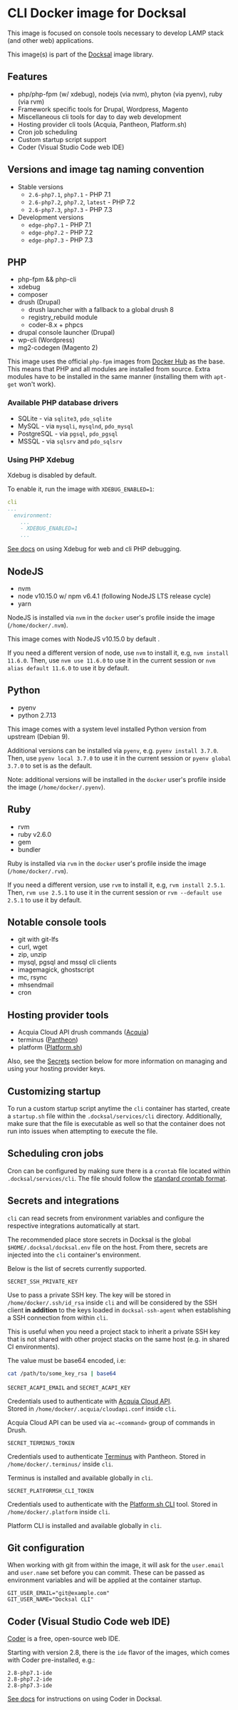 # CLI Docker image for Docksal

This image is focused on console tools necessary to develop LAMP stack (and other web) applications.

This image(s) is part of the [Docksal](http://docksal.io) image library.


## Features

- php/php-fpm (w/ xdebug), nodejs (via nvm), phyton (via pyenv), ruby (via rvm)
- Framework specific tools for Drupal, Wordpress, Magento
- Miscellaneous cli tools for day to day web development
- Hosting provider cli tools (Acquia, Pantheon, Platform.sh)
- Cron job scheduling
- Custom startup script support
- Coder (Visual Studio Code web IDE)


## Versions and image tag naming convention

- Stable versions
  - `2.6-php7.1`, `php7.1` - PHP 7.1
  - `2.6-php7.2`, `php7.2`, `latest` - PHP 7.2
  - `2.6-php7.3`, `php7.3` - PHP 7.3
- Development versions
  - `edge-php7.1` - PHP 7.1
  - `edge-php7.2` - PHP 7.2
  - `edge-php7.3` - PHP 7.3


## PHP

- php-fpm && php-cli
- xdebug
- composer
- drush (Drupal)
  - drush launcher with a fallback to a global drush 8 
  - registry_rebuild module
  - coder-8.x + phpcs
- drupal console launcher (Drupal)
- wp-cli (Wordpress)
- mg2-codegen (Magento 2)

This image uses the official `php-fpm` images from [Docker Hub](https://hub.docker.com/_/php/) as the base.  
This means that PHP and all modules are installed from source. Extra modules have to be installed in the same
manner (installing them with `apt-get` won't work).

### Available PHP database drivers

- SQLite - via `sqlite3`, `pdo_sqlite`
- MySQL - via `mysqli`, `mysqlnd`, `pdo_mysql`
- PostgreSQL - via `pgsql`, `pdo_pgsql`
- MSSQL - via `sqlsrv` and `pdo_sqlsrv`


### Using PHP Xdebug

Xdebug is disabled by default.

To enable it, run the image with `XDEBUG_ENABLED=1`:

```yml
cli
...
  environment:
    ...
    - XDEBUG_ENABLED=1
    ...
```

[See docs](https://docs.docksal.io/en/master/tools/xdebug) on using Xdebug for web and cli PHP debugging.


## NodeJS

- nvm
- node v10.15.0 w/ npm v6.4.1 (following NodeJS LTS release cycle)
- yarn

NodeJS is installed via `nvm` in the `docker` user's profile inside the image (`/home/docker/.nvm`).

This image comes with NodeJS v10.15.0 by default .

If you need a different version of node, use `nvm` to install it, e.g, `nvm install 11.6.0`. 
Then, use `nvm use 11.6.0` to use it in the current session or `nvm alias default 11.6.0` to use it by default. 

## Python

- pyenv 
- python 2.7.13

This image comes with a system level installed Python version from upstream (Debian 9).

Additional versions can be installed via `pyenv`, e.g. `pyenv install 3.7.0`. 
Then, use `pyenv local 3.7.0` to use it in the current session or `pyenv global 3.7.0` to set is as the default.

Note: additional versions will be installed in the `docker` user's profile inside the image (`/home/docker/.pyenv`).

## Ruby

- rvm
- ruby v2.6.0
- gem
- bundler

Ruby is installed via `rvm` in the `docker` user's profile inside the image (`/home/docker/.rvm`).

If you need a different version, use `rvm` to install it, e.g, `rvm install 2.5.1`. 
Then, `rvm use 2.5.1` to use it in the current session or `rvm --default use 2.5.1` to use it by default. 

## Notable console tools

- git with git-lfs
- curl, wget
- zip, unzip
- mysql, pgsql and mssql cli clients
- imagemagick, ghostscript
- mc, rsync
- mhsendmail
- cron

## Hosting provider tools

- Acquia Cloud API drush commands ([Acquia](https://www.acquia.com/)) 
- terminus ([Pantheon](https://pantheon.io/))
- platform ([Platform.sh](https://platform.sh/))

Also, see the [Secrets](#secrets) section below for more information on managing and using your hosting provider keys.


## Customizing startup

To run a custom startup script anytime the `cli` container has started, create a `startup.sh` file within the
`.docksal/services/cli` directory. Additionally, make sure that the file is executable as well so that the container
does not run into issues when attempting to execute the file.


## Scheduling cron jobs

Cron can be configured by making sure there is a `crontab` file located within `.docksal/services/cli`. The file should
follow the [standard crontab format](http://www.nncron.ru/help/EN/working/cron-format.htm).


<a name="secrets"></a>
## Secrets and integrations

`cli` can read secrets from environment variables and configure the respective integrations automatically at start.  

The recommended place store secrets in Docksal is the global `$HOME/.docksal/docksal.env` file on the host. From there, 
secrets are injected into the `cli` container's environment.

Below is the list of secrets currently supported.

`SECRET_SSH_PRIVATE_KEY`

Use to pass a private SSH key. The key will be stored in `/home/docker/.ssh/id_rsa` inside `cli` and will be considered 
by the SSH client **in addition** to the keys loaded in `docksal-ssh-agent` when establishing a SSH connection 
from within `cli`.

This is useful when you need a project stack to inherit a private SSH key that is not shared with other project stacks 
on the same host (e.g. in shared CI environments).

The value must be base64 encoded, i.e:

```bash
cat /path/to/some_key_rsa | base64
```

`SECRET_ACAPI_EMAIL` and `SECRET_ACAPI_KEY`

Credentials used to authenticate with [Acquia Cloud API](https://docs.acquia.com/acquia-cloud/api).  
Stored in `/home/docker/.acquia/cloudapi.conf` inside `cli`. 

Acquia Cloud API can be used via `ac-<command>` group of commands in Drush.

`SECRET_TERMINUS_TOKEN`

Credentials used to authenticate [Terminus](https://pantheon.io/docs/terminus) with Pantheon.
Stored in `/home/docker/.terminus/` inside `cli`.

Terminus is installed and available globally in `cli`.

`SECRET_PLATFORMSH_CLI_TOKEN`

Credentials used to authenticate with the [Platform.sh CLI](https://github.com/platformsh/platformsh-cli) tool.
Stored in `/home/docker/.platform` inside `cli`.

Platform CLI is installed and available globally in `cli`.


## Git configuration

When working with git from within the image, it will ask for the `user.email` and `user.name` set before you can commit.
These can be passed as environment variables and will be applied at the container startup.

```
GIT_USER_EMAIL="git@example.com"
GIT_USER_NAME="Docksal CLI"
``` 


<a name="ide"></a>
## Coder (Visual Studio Code web IDE)

[Coder](https://coder.com/) is a free, open-source web IDE.

Starting with version 2.8, there is the `ide` flavor of the images, which comes with Coder pre-installed, e.g.:

```
2.8-php7.1-ide
2.8-php7.2-ide
2.8-php7.3-ide
```

[See docs](https://docs.docksal.io/en/master/tools/ide/) for instructions on using Coder in Docksal.
